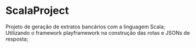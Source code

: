 # ScalaProject
Projeto de geração de extratos bancários com a linguagem Scala;
Utilizando o framework playframework na construção das rotas e JSONs de resposta;
